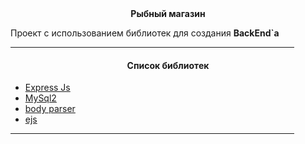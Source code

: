 <center><b>Рыбный магазин</b></center>

Проект с использованием библиотек для создания <b>BackEnd`a</b>

<hr style="width: 90%; color: blue;"/>
<h4 style="text-align: center;">Список библиотек</h4>

<ul>
    <li><a href="https://www.npmjs.com/package/express">Express Js</a></li>
    <li><a href="https://www.npmjs.com/package/mysql2">MySql2</a></li>
    <li><a href="https://www.npmjs.com/package/body-parser">body parser</a></li>
    <li><a href="https://www.npmjs.com/package/ejs">ejs</a></li>
</ul>

<hr style="width: 90%; color: blue;"/>
